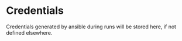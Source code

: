 # Credentials

Credentials generated by ansible during runs will be stored here, if not
defined elsewhere.

